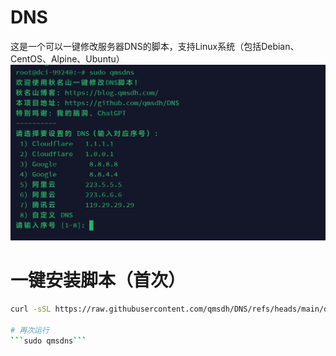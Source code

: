 # DNS
这是一个可以一键修改服务器DNS的脚本，支持Linux系统（包括Debian、CentOS、Alpine、Ubuntu）
![截图](https://raw.githubusercontent.com/qmsdh/DNS/refs/heads/main/img.png)

# 一键安装脚本（首次）
```bash
curl -sSL https://raw.githubusercontent.com/qmsdh/DNS/refs/heads/main/dns_set.sh -o dns_set.sh && chmod +x dns_set.sh && bash dns_set.sh```

# 再次运行
```sudo qmsdns```
